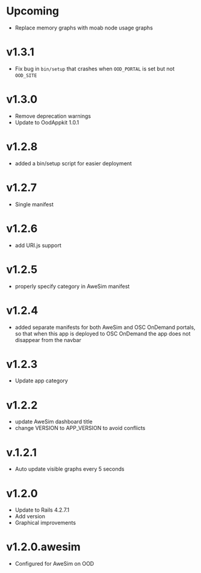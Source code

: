 # Upcoming

* Replace memory graphs with moab node usage graphs

# v1.3.1

* Fix bug in `bin/setup` that crashes when `OOD_PORTAL` is set but not
  `OOD_SITE`

# v1.3.0

* Remove deprecation warnings
* Update to OodAppkit 1.0.1

# v1.2.8

* added a bin/setup script for easier deployment

# v1.2.7

* Single manifest

# v1.2.6

* add URI.js support

# v1.2.5

* properly specify category in AweSim manifest

# v1.2.4

* added separate manifests for both AweSim and OSC OnDemand portals, so that when this app is deployed to OSC OnDemand the app does not disappear from the navbar

# v1.2.3

* Update app category

# v1.2.2

* update AweSim dashboard title
* change VERSION to APP_VERSION to avoid conflicts

# v.1.2.1

* Auto update visible graphs every 5 seconds

# v1.2.0

* Update to Rails 4.2.7.1
* Add version
* Graphical improvements

# v1.2.0.awesim

* Configured for AweSim on OOD
